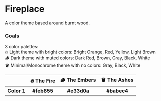 # Fireplace
A color theme based around burnt wood.

### Goals
<p>
  3 color palettes:<br>
  🔥  Light theme with bright colors: Bright Orange, Red, Yellow, Light Brown<br>
  🪵  Dark theme with muted colors: Dark Red, Brown, Gray, Black, White<br>
  🪣  Minimal/Monochrome theme with no colors: Gray, Black, White<br>
</p>

<table>
  <tr>
    <th></th>
    <th>🔥 The Fire</th>
    <th>🪵 The Embers</th>
    <th>🪣 The Ashes</th>
  </tr>
  <tr>
    <th>Color 1</th>
    <th>#feb855</th>
    <th>#e33d0a</th>
    <th>#babec4</th>
  </tr>
</table>
